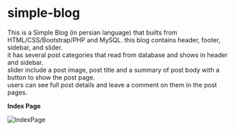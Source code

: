# simple-blog
This is a Simple Blog (in persian language) that builts from HTML/CSS/Bootstrap/PHP and MySQL. this blog contains header, footer, sidebar, and slider.<br>
it has several post categories that read from database and shows in header and sidebar.<br>
slider include a post image, post title and a summary of post body with a button to show the post page.<br>
users can see full post details and leave a comment on them in the post pages.<br>


<strong> Index Page </strong>

![IndexPage](https://user-images.githubusercontent.com/73969513/114278753-78341700-9a46-11eb-91bf-dbcee8f57c5c.png)
